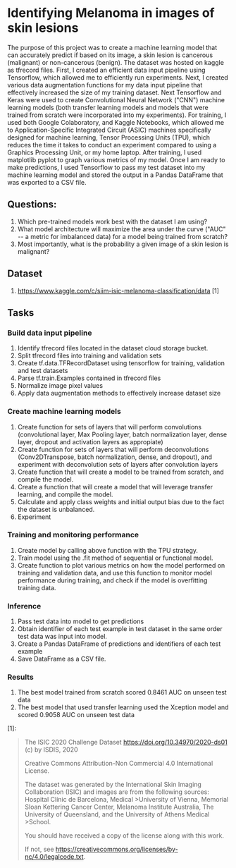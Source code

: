 # Identifying Melanoma in images of skin lesions

The purpose of this project was to create a machine learning model that can accurately predict if based on its image, a skin lesion is cancerous (malignant) or non-cancerous (benign). The dataset was hosted on kaggle as tfrecord files. First, I created an efficient data input pipeline using Tensorflow, which allowed me to efficiently run experiments. Next, I created various data augmentation functions for my data input pipeline that effectively increased the size of my training dataset. Next Tensorflow and Keras were used to create Convolutional Neural Network ("CNN") machine learning models (both transfer learning models and models that were trained from scratch were incorporated into my experiments). For training, I used both Google Colaboratory, and Kaggle Notebooks, which allowed me to Application-Specific Integrated Circuit (ASIC) machines specifically designed for machine learning, Tensor Processing Units (TPU), which reduces the time it takes to conduct an experiment compared to using a Graphics Processing Unit, or my home laptop. After training, I used matplotlib pyplot to graph various metrics of my model. Once I am ready to make predictions, I used Tensorflow to pass my test dataset into my machine learning model and stored the output in a Pandas DataFrame that was exported to a CSV file.

## Questions:
1. Which pre-trained models work best with the dataset I am using?
2. What model architecture will maximize the area under the curve ("AUC" -- a metric for imbalanced data) for a model being trained from scratch?
3. Most importantly, what is the probability a given image of a skin lesion is malignant?

## Dataset
1. https://www.kaggle.com/c/siim-isic-melanoma-classification/data [1]

## Tasks

### Build data input pipeline

1. Identify tfrecord files located in the dataset cloud storage bucket.
2. Split tfrecord files into training and validation sets
3. Create tf.data.TFRecordDataset using tensorflow for training, validation and test datasets
4. Parse tf.train.Examples contained in tfrecord files
5. Normalize image pixel values
6. Apply data augmentation methods to effectively increase dataset size

### Create machine learning models
1. Create function for sets of layers that will perform convolutions (convolutional layer, Max Pooling layer, batch normalization layer, dense layer, dropout and activation layers as appropiate)
2. Create function for sets of layers that will perform deconvolutions (Conv2DTranspose, batch normalization, dense, and dropout), and experiment with deconvolution sets of layers after convolution layers
3. Create function that will create a model to be trained from scratch, and compile the model.
4. Create a function that will create a model that will leverage transfer learning, and compile the model.
5. Calculate and apply class weights and initial output bias due to the fact the dataset is unbalanced.
6. Experiment

### Training and monitoring performance
1. Create model by calling above function with the TPU strategy.
2. Train model using the .fit method of sequential or functional model.
3. Create function to plot various metrics on how the model performed on training and validation data, and use this function to monitor model performance during training, and check if the model is overfitting training data.

### Inference
1. Pass test data into model to get predictions
2. Obtain identifier of each test example in test dataset in the same order test data was input into model.
3. Create a Pandas DataFrame of predictions and identifiers of each test example
4. Save DataFrame as a CSV file. 

### Results
1. The best model trained from scratch scored 0.8461 AUC on unseen test data
2. The best model that used transfer learning used the Xception model and scored 0.9058 AUC on unseen test data









[1]:
>The ISIC 2020 Challenge Dataset https://doi.org/10.34970/2020-ds01 (c) by ISDIS, 2020
>
>Creative Commons Attribution-Non Commercial 4.0 International License.
>
>The dataset was generated by the International Skin Imaging Collaboration (ISIC) and images are from the following sources: Hospital Clínic de Barcelona, Medical >University of Vienna, Memorial Sloan Kettering Cancer Center, Melanoma Institute Australia, The University of Queensland, and the University of Athens Medical >School.
>
>You should have received a copy of the license along with this work.
>
>If not, see https://creativecommons.org/licenses/by-nc/4.0/legalcode.txt.
